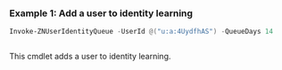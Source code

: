 ### Example 1: Add a user to identity learning
```powershell
Invoke-ZNUserIdentityQueue -UserId @("u:a:4UydfhAS") -QueueDays 14
```

```output

```

This cmdlet adds a user to identity learning.